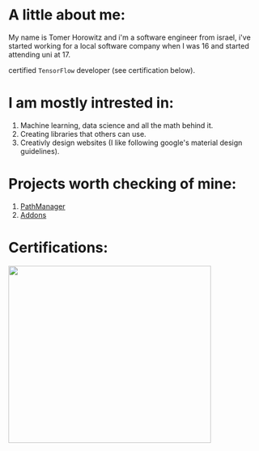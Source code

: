 # A little about me:
My name is Tomer Horowitz and i'm a software engineer from israel, i've started working for a local software company when I was 16 and started attending uni at 17.

certified `TensorFlow` developer (see certification below).

# I am mostly intrested in: 
1. Machine learning, data science and all the math behind it.
2. Creating libraries that others can use.
3. Creativly design websites (I like following google's material design guidelines).

# Projects worth checking of mine:
1. [PathManager](https://github.com/tomergt45/PathManager)
2. [Addons](https://github.com/tomergt45/Addons)

# Certifications:
<img src="https://api.accredible.com/v1/frontend/credential_website_embed_image/certificate/21406580" width="400" height="350" > </img>
